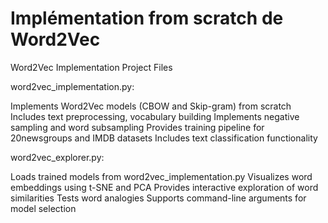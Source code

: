 # **Implémentation from scratch de Word2Vec**
Word2Vec Implementation
Project Files

word2vec_implementation.py:

Implements Word2Vec models (CBOW and Skip-gram) from scratch
Includes text preprocessing, vocabulary building
Implements negative sampling and word subsampling
Provides training pipeline for 20newsgroups and IMDB datasets
Includes text classification functionality


word2vec_explorer.py:

Loads trained models from word2vec_implementation.py
Visualizes word embeddings using t-SNE and PCA
Provides interactive exploration of word similarities
Tests word analogies
Supports command-line arguments for model selection
